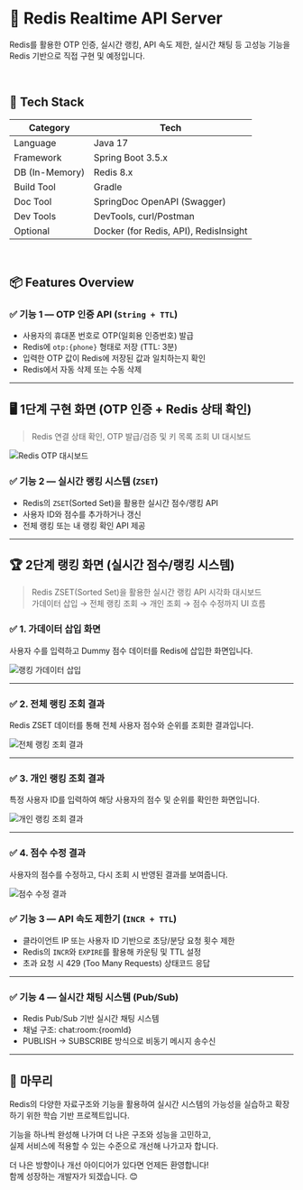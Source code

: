 # 🚀 Redis Realtime API Server

Redis를 활용한 OTP 인증, 실시간 랭킹, API 속도 제한, 실시간 채팅 등 고성능 기능을 Redis 기반으로 직접 구현 및 예정입니다.

<br/>

## 🔧 Tech Stack

| Category      | Tech                                  |
|---------------|----------------------------------------|
| Language       | Java 17                               |
| Framework      | Spring Boot 3.5.x                     |
| DB (In-Memory) | Redis 8.x                             |
| Build Tool     | Gradle                                |
| Doc Tool       | SpringDoc OpenAPI (Swagger)           |
| Dev Tools      | DevTools, curl/Postman                |
| Optional       | Docker (for Redis, API), RedisInsight |

<br/>

## 📦 Features Overview

### ✅ 기능 1 — OTP 인증 API (`String + TTL`)

- 사용자의 휴대폰 번호로 OTP(일회용 인증번호) 발급
- Redis에 `otp:{phone}` 형태로 저장 (TTL: 3분)
- 입력한 OTP 값이 Redis에 저장된 값과 일치하는지 확인
- Redis에서 자동 삭제 또는 수동 삭제
  
---

## 🖥️ 1단계 구현 화면 (OTP 인증 + Redis 상태 확인)

> Redis 연결 상태 확인, OTP 발급/검증 및 키 목록 조회 UI 대시보드

![Redis OTP 대시보드](src/main/resources/static/screenshots/otp-dashboard-step1.png)



### ✅ 기능 2 — 실시간 랭킹 시스템 (`ZSET`)

- Redis의 `ZSET`(Sorted Set)을 활용한 실시간 점수/랭킹 API
- 사용자 ID와 점수를 추가하거나 갱신
- 전체 랭킹 또는 내 랭킹 확인 API 제공

---

## 🏆 2단계 랭킹 화면 (실시간 점수/랭킹 시스템)

> Redis ZSET(Sorted Set)을 활용한 실시간 랭킹 API 시각화 대시보드  
> 가데이터 삽입 → 전체 랭킹 조회 → 개인 조회 → 점수 수정까지 UI 흐름

### ✅ 1. 가데이터 삽입 화면  
사용자 수를 입력하고 Dummy 점수 데이터를 Redis에 삽입한 화면입니다.

![랭킹 가데이터 삽입](src/main/resources/static/screenshots/ranking-dummy-insert-step2.png)

---

### ✅ 2. 전체 랭킹 조회 결과

Redis ZSET 데이터를 통해 전체 사용자 점수와 순위를 조회한 결과입니다.

![전체 랭킹 조회 결과](src/main/resources/static/screenshots/ranking-lookup-step2.png)

---

### ✅ 3. 개인 랭킹 조회 결과

특정 사용자 ID를 입력하여 해당 사용자의 점수 및 순위를 확인한 화면입니다.

![개인 랭킹 조회 결과](src/main/resources/static/screenshots/ranking-personal-lookup-step2.png)

---

### ✅ 4. 점수 수정 결과  
사용자의 점수를 수정하고, 다시 조회 시 반영된 결과를 보여줍니다.

![점수 수정 결과](src/main/resources/static/screenshots/ranking-score-updated-result-step2.png)


### ✅ 기능 3 — API 속도 제한기 (`INCR + TTL`)

- 클라이언트 IP 또는 사용자 ID 기반으로 초당/분당 요청 횟수 제한
- Redis의 `INCR`와 `EXPIRE`를 활용해 카운팅 및 TTL 설정
- 초과 요청 시 429 (Too Many Requests) 상태코드 응답

---

### ✅ 기능 4 — 실시간 채팅 시스템 (Pub/Sub)

- Redis Pub/Sub 기반 실시간 채팅 시스템
- 채널 구조: chat:room:{roomId}
- PUBLISH → SUBSCRIBE 방식으로 비동기 메시지 송수신

---

## 🙌 마무리

Redis의 다양한 자료구조와 기능을 활용하여 실시간 시스템의 가능성을 실습하고 확장하기 위한 학습 기반 프로젝트입니다.

기능을 하나씩 완성해 나가며 더 나은 구조와 성능을 고민하고,  
실제 서비스에 적용할 수 있는 수준으로 개선해 나가고자 합니다.

더 나은 방향이나 개선 아이디어가 있다면 언제든 환영합니다!  
함께 성장하는 개발자가 되겠습니다. 😊
